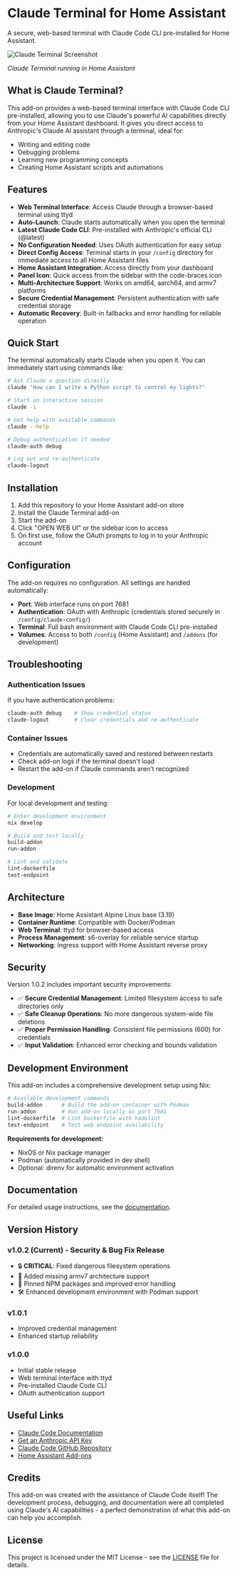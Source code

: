 # Claude Terminal for Home Assistant

A secure, web-based terminal with Claude Code CLI pre-installed for Home Assistant.

![Claude Terminal Screenshot](https://github.com/heytcass/home-assistant-addons/raw/main/claude-terminal/screenshot.png)

*Claude Terminal running in Home Assistant*

## What is Claude Terminal?

This add-on provides a web-based terminal interface with Claude Code CLI pre-installed, allowing you to use Claude's powerful AI capabilities directly from your Home Assistant dashboard. It gives you direct access to Anthropic's Claude AI assistant through a terminal, ideal for:

- Writing and editing code
- Debugging problems
- Learning new programming concepts
- Creating Home Assistant scripts and automations

## Features

- **Web Terminal Interface**: Access Claude through a browser-based terminal using ttyd
- **Auto-Launch**: Claude starts automatically when you open the terminal
- **Latest Claude Code CLI**: Pre-installed with Anthropic's official CLI (@latest)
- **No Configuration Needed**: Uses OAuth authentication for easy setup
- **Direct Config Access**: Terminal starts in your `/config` directory for immediate access to all Home Assistant files
- **Home Assistant Integration**: Access directly from your dashboard
- **Panel Icon**: Quick access from the sidebar with the code-braces icon
- **Multi-Architecture Support**: Works on amd64, aarch64, and armv7 platforms
- **Secure Credential Management**: Persistent authentication with safe credential storage
- **Automatic Recovery**: Built-in fallbacks and error handling for reliable operation

## Quick Start

The terminal automatically starts Claude when you open it. You can immediately start using commands like:

```bash
# Ask Claude a question directly
claude "How can I write a Python script to control my lights?"

# Start an interactive session
claude -i

# Get help with available commands
claude --help

# Debug authentication if needed
claude-auth debug

# Log out and re-authenticate
claude-logout
```

## Installation

1. Add this repository to your Home Assistant add-on store
2. Install the Claude Terminal add-on
3. Start the add-on
4. Click "OPEN WEB UI" or the sidebar icon to access
5. On first use, follow the OAuth prompts to log in to your Anthropic account

## Configuration

The add-on requires no configuration. All settings are handled automatically:

- **Port**: Web interface runs on port 7681
- **Authentication**: OAuth with Anthropic (credentials stored securely in `/config/claude-config/`)
- **Terminal**: Full bash environment with Claude Code CLI pre-installed
- **Volumes**: Access to both `/config` (Home Assistant) and `/addons` (for development)

## Troubleshooting

### Authentication Issues
If you have authentication problems:
```bash
claude-auth debug    # Show credential status
claude-logout        # Clear credentials and re-authenticate
```

### Container Issues
- Credentials are automatically saved and restored between restarts
- Check add-on logs if the terminal doesn't load
- Restart the add-on if Claude commands aren't recognized

### Development
For local development and testing:
```bash
# Enter development environment
nix develop

# Build and test locally
build-addon
run-addon

# Lint and validate
lint-dockerfile
test-endpoint
```

## Architecture

- **Base Image**: Home Assistant Alpine Linux base (3.19)
- **Container Runtime**: Compatible with Docker/Podman
- **Web Terminal**: ttyd for browser-based access
- **Process Management**: s6-overlay for reliable service startup
- **Networking**: Ingress support with Home Assistant reverse proxy

## Security

Version 1.0.2 includes important security improvements:
- ✅ **Secure Credential Management**: Limited filesystem access to safe directories only
- ✅ **Safe Cleanup Operations**: No more dangerous system-wide file deletions
- ✅ **Proper Permission Handling**: Consistent file permissions (600) for credentials
- ✅ **Input Validation**: Enhanced error checking and bounds validation

## Development Environment

This add-on includes a comprehensive development setup using Nix:

```bash
# Available development commands
build-addon      # Build the add-on container with Podman
run-addon        # Run add-on locally on port 7681
lint-dockerfile  # Lint Dockerfile with hadolint
test-endpoint    # Test web endpoint availability
```

**Requirements for development:**
- NixOS or Nix package manager
- Podman (automatically provided in dev shell)
- Optional: direnv for automatic environment activation

## Documentation

For detailed usage instructions, see the [documentation](DOCS.md).

## Version History

### v1.0.2 (Current) - Security & Bug Fix Release
- 🔒 **CRITICAL**: Fixed dangerous filesystem operations
- 🐛 Added missing armv7 architecture support
- 🔧 Pinned NPM packages and improved error handling
- 🛠️ Enhanced development environment with Podman support

### v1.0.1
- Improved credential management
- Enhanced startup reliability

### v1.0.0
- Initial stable release
- Web terminal interface with ttyd
- Pre-installed Claude Code CLI
- OAuth authentication support

## Useful Links

- [Claude Code Documentation](https://docs.anthropic.com/claude/docs/claude-code)
- [Get an Anthropic API Key](https://console.anthropic.com/)
- [Claude Code GitHub Repository](https://github.com/anthropics/claude-code)
- [Home Assistant Add-ons](https://www.home-assistant.io/addons/)

## Credits

This add-on was created with the assistance of Claude Code itself! The development process, debugging, and documentation were all completed using Claude's AI capabilities - a perfect demonstration of what this add-on can help you accomplish.

## License

This project is licensed under the MIT License - see the [LICENSE](../LICENSE) file for details.